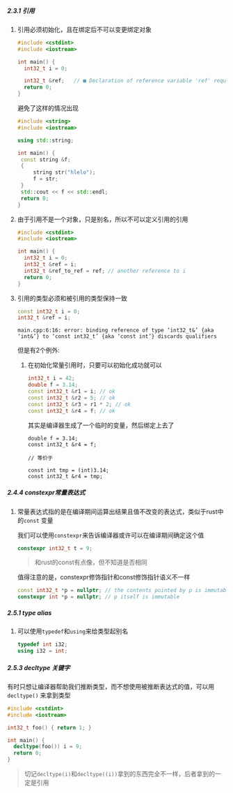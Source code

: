 ##### 2.3.1 引用

1. 引用必须初始化，且在绑定后不可以变更绑定对象
   
   ```cpp
   #include <cstdint>
   #include <iostream>
   
   int main() {
     int32_t i = 0;
   
     int32_t &ref;   // ■ Declaration of reference variable 'ref' requires an initializer
     return 0;
   }
   ```

   避免了这样的情况出现

   ```cpp
   #include <string>
   #include <iostream>
   
   using std::string;
   
   int main() {
    const string &f;
    {
	    string str("hlelo");	
	    f = str;
    }
    std::cout << f << std::endl;
    return 0; 
   }
   ```

2. 由于引用不是一个对象，只是别名，所以不可以定义引用的引用

   ```cpp
   #include <cstdint>
   #include <iostream>
   
   int main() {
     int32_t i = 0;
     int32_t &ref = i;
     int32_t &ref_to_ref = ref; // another reference to i
     return 0;
   }
   ``` 

3. 引用的类型必须和被引用的类型保持一致
   
   ```cpp
   const int32_t i = 0;
   int32_t &ref = i;
   ```

   ```shell
   main.cpp:6:16: error: binding reference of type ‘int32_t&’ {aka ‘int&’} to ‘const int32_t’ {aka ‘const int’} discards qualifiers
   ```

   但是有2个例外:

   1. 在初始化常量引用时，只要可以初始化成功就可以 	

      ```cpp
      int32_t i = 42;
      double f = 3.14;
      const int32_t &r1 = i; // ok
      const int32_t &r2 = 5; // ok
      const int32_t &r3 = r1 * 2; // ok
      const int32_t &r4 = f; // ok
      ```

      其实是编译器生成了一个临时的变量，然后绑定上去了

      ```
      double f = 3.14;
      const int32_t &r4 = f;

      // 等价于

      const int tmp = (int)3.14;
      const int32_t &r4 = tmp;
      ```

##### 2.4.4 constexpr常量表达式

1. 常量表达式指的是在编译期间运算出结果且值不改变的表达式，类似于rust中的`const`
   变量

   我们可以使用`constexpr`来告诉编译器或许可以在编译期间确定这个值

   ```cpp
   constexpr int32_t t = 9;
   ```

   > 和rust的const有点像，但不知道是否相同

   
   值得注意的是，constexpr修饰指针和const修饰指针语义不一样

   ```cpp
   const int32_t *p = nullptr; // the contents pointed by p is immutable
   constexpr int *p = nullptr; // p itself is immutable
   ```


##### 2.5.1 type alias

1. 可以使用`typedef`和`using`来给类型起别名
   
   ```cpp
   typedef int i32;
   using i32 = int;
   ```

##### 2.5.3 decltype 关键字
有时只想让编译器帮助我们推断类型，而不想使用被推断表达式的值，可以用`decltype()`
来拿到类型

```cpp
#include <cstdint>
#include <iostream>

int32_t foo() { return 1; }

int main() {
  decltype(foo()) i = 9;
  return 0;
}
```

> 切记`decltype(i)`和`decltype((i))`拿到的东西完全不一样，后者拿到的一定是引用
